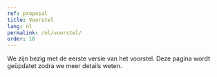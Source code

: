 ```yaml
---
ref: proposal
title: Voorstel
lang: nl
permalink: /nl/voorstel/
order: 10
---
```

We zijn bezig met de eerste versie van het voorstel. Deze pagina wordt
geüpdatet zodra we meer details weten.
